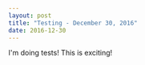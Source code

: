 ```yaml
---
layout: post
title: "Testing - December 30, 2016"
date: 2016-12-30
---
```


I'm doing tests! This is exciting!
